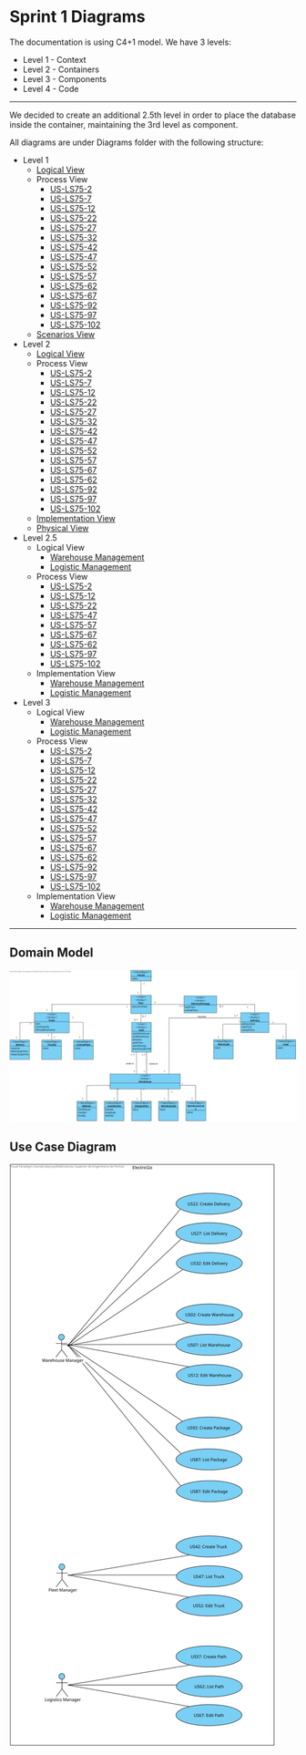 # Sprint 1 Diagrams

The documentation is using C4+1 model. We have 3 levels:

- Level 1 - Context
- Level 2 - Containers
- Level 3 - Components
- Level 4 - Code

---

We decided to create an additional 2.5th level in order to place the database inside the container, maintaining the 3rd level as component.

All diagrams are under Diagrams folder with the following structure:

- Level 1
  - [Logical View](Diagrams/Level%201/N1-LV.svg)
  - Process View
    - [US-LS75-2](Diagrams/Level%201/Processes/N1-PV-US2.svg)
    - [US-LS75-7](Diagrams/Level%201/Processes/N1-PV-US7.svg)
    - [US-LS75-12](Diagrams/Level%201/Processes/N1-PV-US12.svg)
    - [US-LS75-22](Diagrams/Level%201/Processes/N1-PV-US22.svg)
    - [US-LS75-27](Diagrams/Level%201/Processes/N1-PV-US27.svg)
    - [US-LS75-32](Diagrams/Level%201/Processes/N1-PV-US32.svg)
    - [US-LS75-42](Diagrams/Level%201/Processes/N1-PV-US42.svg)
    - [US-LS75-47](Diagrams/Level%201/Processes/N1-PV-US47.svg)
    - [US-LS75-52](Diagrams/Level%201/Processes/N1-PV-US52.svg)
    - [US-LS75-57](Diagrams/Level%201/Processes/N1-PV-US57.svg)
    - [US-LS75-62](Diagrams/Level%201/Processes/N1-PV-US62.svg)
    - [US-LS75-67](Diagrams/Level%201/Processes/N1-PV-US67.svg)
    - [US-LS75-92](Diagrams/Level%201/Processes/N1-PV-US92.svg)
    - [US-LS75-97](Diagrams/Level%201/Processes/N1-PV-US97.svg)
    - [US-LS75-102](Diagrams/Level%201/Processes/N1-PV-US102.svg)
  - [Scenarios View](Diagrams/Level%201/N1-SV.svg)
- Level 2
  - [Logical View](Diagrams/Level%202/N2-LV.svg)
  - Process View
    - [US-LS75-2](Diagrams/Level%202/Processes/N2-PV-US2.svg)
    - [US-LS75-7](Diagrams/Level%202/Processes/N2-PV-US7.svg)
    - [US-LS75-12](Diagrams/Level%202/Processes/N2-PV-US12.svg)
    - [US-LS75-22](Diagrams/Level%202/Processes/N2-PV-US22.svg)
    - [US-LS75-27](Diagrams/Level%202/Processes/N2-PV-US27.svg)
    - [US-LS75-32](Diagrams/Level%202/Processes/N2-PV-US32.svg)
    - [US-LS75-42](Diagrams/Level%202/Processes/N2-PV-US42.svg)
    - [US-LS75-47](Diagrams/Level%202/Processes/N2-PV-US47.svg)
    - [US-LS75-52](Diagrams/Level%202/Processes/N2-PV-US52.svg)
    - [US-LS75-57](Diagrams/Level%202/Processes/N2-PV-US57.svg)
    - [US-LS75-67](Diagrams/Level%202/Processes/N2-PV-US67.svg)
    - [US-LS75-62](Diagrams/Level%202/Processes/N2-PV-US62.svg)
    - [US-LS75-92](Diagrams/Level%202/Processes/N2-PV-US92.svg)
    - [US-LS75-97](Diagrams/Level%202/Processes/N2-PV-US97.svg)
    - [US-LS75-102](Diagrams/Level%202/Processes/N2-PV-US102.svg)
  - [Implementation View](Diagrams/Level%202/N2-IV.jpg)
  - [Physical View](Diagrams/Level%202/N2-PIV.jpg)
- Level 2.5
  - Logical View
    - [Warehouse Management](Diagrams/Level%202.5/N2.5-LV-LM.svg)
    - [Logistic Management](Diagrams/Level%202.5/N2.5-LV-WM.svg)
  - Process View
    - [US-LS75-2](Diagrams/Level%202.5/Processes/N2.5-PV-US2.svg)
    - [US-LS75-12](Diagrams/Level%202.5/Processes/N2.5-PV-US12.svg)
    - [US-LS75-22](Diagrams/Level%202.5/Processes/N2.5-PV-US22.svg)
    - [US-LS75-47](Diagrams/Level%202.5/Processes/N2.5-PV-US47.svg)
    - [US-LS75-57](Diagrams/Level%202.5/Processes/N2.5-PV-US57.svg)
    - [US-LS75-67](Diagrams/Level%202.5/Processes/N2.5-PV-US67.svg)
    - [US-LS75-62](Diagrams/Level%202.5/Processes/N2.5-PV-US62.svg)
    - [US-LS75-97](Diagrams/Level%202.5/Processes/N2.5-PV-US97.svg)
    - [US-LS75-102](Diagrams/Level%202.5/Processes/N2.5-PV-US102.svg)
  - Implementation View
    - [Warehouse Management](Diagrams/Level%202.5/N2.5-IV-WM.jpg)
    - [Logistic Management](Diagrams/Level%202.5/N2.5-IV-LM.jpg)
- Level 3
  - Logical View
    - [Warehouse Management](Diagrams/Level%203/N3-LV-WM.svg)
    - [Logistic Management](Diagrams/Level%203/N3-LV-LM.svg)
  - Process View
    - [US-LS75-2](Diagrams/Level%203/Processes/N3-PV-US2.svg)
    - [US-LS75-7](Diagrams/Level%203/Processes/N3-PV-US7.svg)
    - [US-LS75-12](Diagrams/Level%203/Processes/N3-PV-US12.svg)
    - [US-LS75-22](Diagrams/Level%203/Processes/N3-PV-US22.svg)
    - [US-LS75-27](Diagrams/Level%203/Processes/N3-PV-US27.svg)
    - [US-LS75-32](Diagrams/Level%203/Processes/N3-PV-US32.svg)
    - [US-LS75-42](Diagrams/Level%203/Processes/N3-PV-US42.svg)
    - [US-LS75-47](Diagrams/Level%203/Processes/N3-PV-US47.svg)
    - [US-LS75-52](Diagrams/Level%203/Processes/N3-PV-US52.svg)
    - [US-LS75-57](Diagrams/Level%203/Processes/N3-PV-US57.svg)
    - [US-LS75-67](Diagrams/Level%203/Processes/N3-PV-US67.svg)
    - [US-LS75-62](Diagrams/Level%203/Processes/N3-PV-US62.svg)
    - [US-LS75-92](Diagrams/Level%203/Processes/N3-PV-US92.svg)
    - [US-LS75-97](Diagrams/Level%203/Processes/N3-PV-US97.svg)
    - [US-LS75-102](Diagrams/Level%203/Processes/N3-PV-US102.svg)
  - Implementation View
    - [Warehouse Management](Diagrams/Level%203/N3-IV-WM.jpg)
    - [Logistic Management](Diagrams/Level%203/N3-IV-LM.jpg)

---

## Domain Model

![DM](Diagrams/DM.svg)

## Use Case Diagram

![UC](Diagrams/Level%201/N1-SV.svg)
